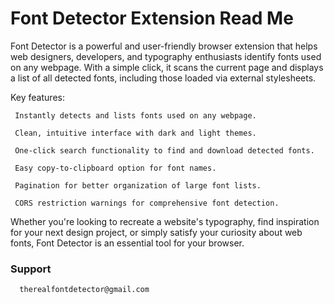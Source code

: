 # Font Detector Extension Read Me

Font Detector is a powerful and user-friendly browser extension that helps web designers, developers, and typography enthusiasts identify fonts used on any webpage. With a simple click, it scans the current page and displays a list of all detected fonts, including those loaded via external stylesheets.

Key features:
     
     Instantly detects and lists fonts used on any webpage.
     
     Clean, intuitive interface with dark and light themes.
     
     One-click search functionality to find and download detected fonts.
     
     Easy copy-to-clipboard option for font names.
     
     Pagination for better organization of large font lists.
     
     CORS restriction warnings for comprehensive font detection.

Whether you're looking to recreate a website's typography, find inspiration for your next design project, or simply satisfy your curiosity about web fonts, Font Detector is an essential tool for your browser.

### Support

      therealfontdetector@gmail.com
